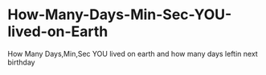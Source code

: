 # How-Many-Days-Min-Sec-YOU-lived-on-Earth
How Many Days,Min,Sec YOU lived on earth and how many days leftin next birthday
